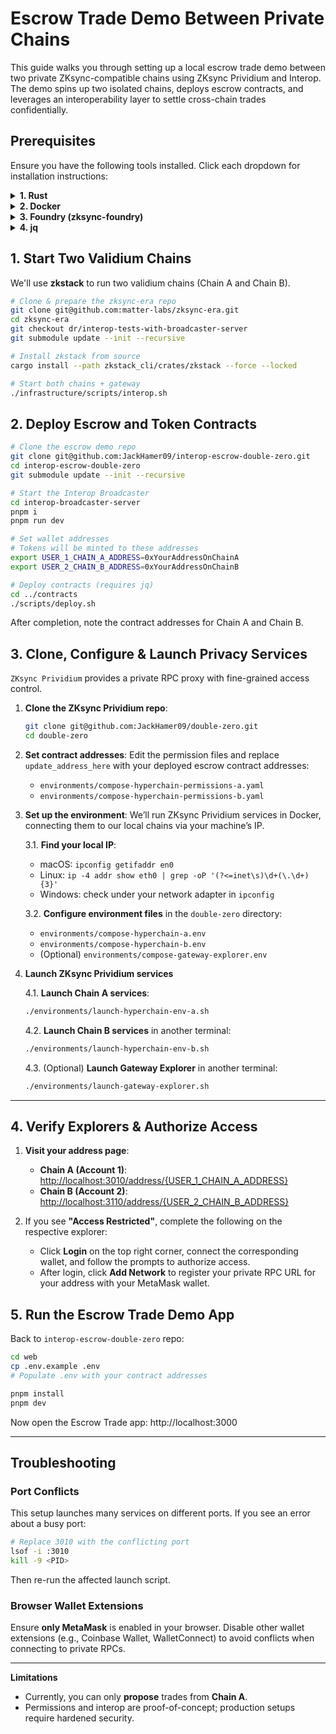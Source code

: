 Escrow Trade Demo Between Private Chains
========================================

This guide walks you through setting up a local escrow trade demo between two private ZKsync-compatible chains using ZKsync Prividium and Interop. The demo spins up two isolated chains, deploys escrow contracts, and leverages an interoperability layer to settle cross-chain trades confidentially.

## Prerequisites

Ensure you have the following tools installed. Click each dropdown for installation instructions:

<details>
  <summary><strong>1. Rust</strong></summary>

  Install via Rustup:
  ```bash
  curl --proto '=https' --tlsv1.2 -sSf https://sh.rustup.rs | sh
  rustup install stable
  ```
</details>

<details>
  <summary><strong>2. Docker</strong></summary>

  Follow Docker’s official instructions for your OS:
  - https://docs.docker.com/engine/install/
</details>

<details>
  <summary><strong>3. Foundry (zksync-foundry)</strong></summary>

  Install Foundry following the ZKsync documentation:
  - https://docs.zksync.io/zksync-era/tooling/foundry/installation
</details>

<details>
  <summary><strong>4. jq</strong></summary>

  - **macOS**: `brew install jq`
  - **Ubuntu**: `sudo apt-get install jq`
  - **Windows (WSL)**: `sudo apt-get install jq`
</details>

## 1. Start Two Validium Chains

We'll use **zkstack** to run two validium chains (Chain A and Chain B).

```bash
# Clone & prepare the zksync-era repo
git clone git@github.com:matter-labs/zksync-era.git
cd zksync-era
git checkout dr/interop-tests-with-broadcaster-server
git submodule update --init --recursive

# Install zkstack from source
cargo install --path zkstack_cli/crates/zkstack --force --locked

# Start both chains + gateway
./infrastructure/scripts/interop.sh
```

## 2. Deploy Escrow and Token Contracts

```bash
# Clone the escrow demo repo
git clone git@github.com:JackHamer09/interop-escrow-double-zero.git
cd interop-escrow-double-zero
git submodule update --init --recursive

# Start the Interop Broadcaster
cd interop-broadcaster-server
pnpm i
pnpm run dev

# Set wallet addresses
# Tokens will be minted to these addresses
export USER_1_CHAIN_A_ADDRESS=0xYourAddressOnChainA
export USER_2_CHAIN_B_ADDRESS=0xYourAddressOnChainB

# Deploy contracts (requires jq)
cd ../contracts
./scripts/deploy.sh
```

After completion, note the contract addresses for Chain A and Chain B.

## 3. Clone, Configure & Launch Privacy Services

`ZKsync Prividium` provides a private RPC proxy with fine-grained access control.

1. **Clone the ZKsync Prividium repo**:
   ```bash
   git clone git@github.com:JackHamer09/double-zero.git
   cd double-zero
   ```

2. **Set contract addresses**:
   Edit the permission files and replace `update_address_here` with your deployed escrow contract addresses:
   - `environments/compose-hyperchain-permissions-a.yaml`
   - `environments/compose-hyperchain-permissions-b.yaml`

3. **Set up the environment**:
   We’ll run ZKsync Prividium services in Docker, connecting them to our local chains via your machine’s IP.

   3.1. **Find your local IP**:
      - macOS: `ipconfig getifaddr en0`
      - Linux: `ip -4 addr show eth0 | grep -oP '(?<=inet\s)\d+(\.\d+){3}'`
      - Windows: check under your network adapter in `ipconfig`

   3.2. **Configure environment files** in the `double-zero` directory:
      - `environments/compose-hyperchain-a.env`
      - `environments/compose-hyperchain-b.env`
      - (Optional) `environments/compose-gateway-explorer.env`


4. **Launch ZKsync Prividium services**

   4.1. **Launch Chain A services**:
      ```bash
      ./environments/launch-hyperchain-env-a.sh
      ```

   4.2. **Launch Chain B services** in another terminal:
      ```bash
      ./environments/launch-hyperchain-env-b.sh
      ```

   4.3. (Optional) **Launch Gateway Explorer** in another terminal:
      ```bash
      ./environments/launch-gateway-explorer.sh
      ```

---

## 4. Verify Explorers & Authorize Access

   1. **Visit your address page**:
      - **Chain A (Account 1)**: [http://localhost:3010/address/{USER_1_CHAIN_A_ADDRESS}](http://localhost:3010)
      - **Chain B (Account 2)**: [http://localhost:3110/address/{USER_2_CHAIN_B_ADDRESS}](http://localhost:3110)

   2. If you see **"Access Restricted"**, complete the following on the respective explorer:
      - Click **Login** on the top right corner, connect the corresponding wallet, and follow the prompts to authorize access.
      - After login, click **Add Network** to register your private RPC URL for your address with your MetaMask wallet.

## 5. Run the Escrow Trade Demo App

Back to `interop-escrow-double-zero` repo:
```bash
cd web
cp .env.example .env
# Populate .env with your contract addresses

pnpm install
pnpm dev
```

Now open the Escrow Trade app: http://localhost:3000

---

## Troubleshooting

### Port Conflicts

This setup launches many services on different ports. If you see an error about a busy port:
```bash
# Replace 3010 with the conflicting port
lsof -i :3010
kill -9 <PID>
```
Then re-run the affected launch script.

### Browser Wallet Extensions

Ensure **only MetaMask** is enabled in your browser. Disable other wallet extensions (e.g., Coinbase Wallet, WalletConnect) to avoid conflicts when connecting to private RPCs.

---

**Limitations**

- Currently, you can only **propose** trades from **Chain A**.
- Permissions and interop are proof-of-concept; production setups require hardened security.

